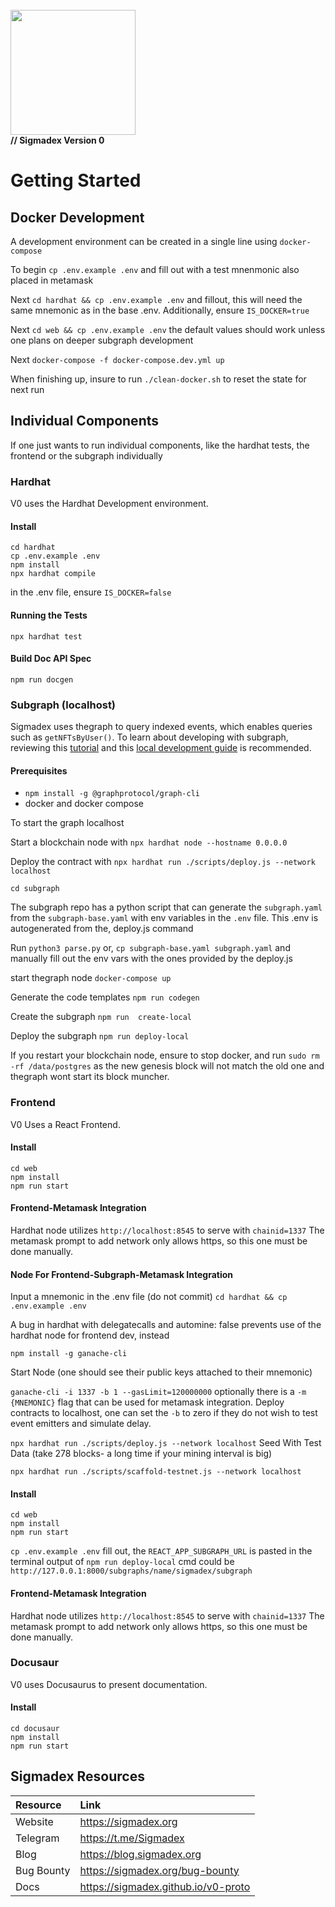 <br>
<img src="https://i.imgur.com/PwOJmQN.png" width="200px">
<br>
<b>// Sigmadex Version 0</b>

# Getting Started

## Docker Development
A development environment can be created in a single line using `docker-compose`

To begin ``cp .env.example .env`` and fill out with a test mnenmonic also placed in metamask

Next ``cd hardhat && cp .env.example .env`` and fillout, this will need the same mnemonic as in the base .env.  Additionally, ensure ``IS_DOCKER=true``

Next ``cd web && cp .env.example .env`` the default values should work unless one plans on deeper subgraph development

Next ``docker-compose -f docker-compose.dev.yml up``

When finishing up, insure to run ``./clean-docker.sh`` to reset the state for next run


## Individual Components
If one just wants to run individual components, like the hardhat tests, the frontend or the subgraph individually

### Hardhat
V0 uses the Hardhat Development environment.

#### Install
```
cd hardhat
cp .env.example .env
npm install
npx hardhat compile
```
in the .env file, ensure `IS_DOCKER=false`

#### Running the Tests
```
npx hardhat test
```



#### Build Doc API Spec
```
npm run docgen
```


### Subgraph (localhost)
Sigmadex uses thegraph to query indexed events, which enables queries such as `getNFTsByUser()`. To learn about developing with subgraph, reviewing this [tutorial](https://thegraph.academy/developers/defining-a-subgraph/) and this [local development guide](https://thegraph.academy/developers/local-development/) is recommended.

#### Prerequisites
- ``npm install -g @graphprotocol/graph-cli``
- docker and docker compose

To start the graph localhost

Start a blockchain node with ``npx hardhat node --hostname 0.0.0.0``

Deploy the contract with ``npx hardhat run ./scripts/deploy.js --network localhost``


``cd subgraph``

The subgraph repo has a python script that can generate the ``subgraph.yaml`` from the ``subgraph-base.yaml`` with env variables in the ``.env`` file.  This .env is autogenerated from the, deploy.js command

Run ``python3 parse.py`` or, ``cp subgraph-base.yaml subgraph.yaml`` and manually fill out the env vars with the ones provided by the deploy.js 

start thegraph node ``docker-compose up``

Generate the code templates ``npm run codegen``

Create the subgraph ``npm run  create-local``

Deploy the subgraph ``npm run deploy-local``

If you restart your blockchain node, ensure to stop docker, and run ``sudo rm -rf /data/postgres`` as the new genesis block will not match the old one and thegraph wont start its block muncher.

### Frontend
V0 Uses a React Frontend.

#### Install
```
cd web
npm install
npm run start
```

#### Frontend-Metamask Integration
Hardhat node utilizes `http://localhost:8545` to serve with `chainid=1337`
The metamask prompt to add network only allows https, so this one must be done manually.

#### Node For Frontend-Subgraph-Metamask Integration
Input a mnemonic in the .env file (do not commit)
``cd hardhat && cp .env.example .env``

A bug in hardhat with delegatecalls and automine: false prevents use of the hardhat node for frontend dev, instead

``npm install -g ganache-cli``


Start Node (one should see their public keys attached to their mnemonic)

``ganache-cli -i 1337 -b 1 --gasLimit=120000000`` optionally there is a `-m {MNEMONIC}` flag that can be used for metamask integration.
Deploy contracts to localhost, one can set the `-b` to zero if they do not wish to test event emitters and simulate delay. 

``npx hardhat run ./scripts/deploy.js --network localhost``
Seed With Test Data (take 278 blocks- a long time if your mining interval is big)

``npx hardhat run ./scripts/scaffold-testnet.js --network localhost``

#### Install
```
cd web
npm install
npm run start
```

``cp .env.example .env``
fill out, the `REACT_APP_SUBGRAPH_URL` is pasted in the terminal output of ``npm run deploy-local`` cmd could be `http://127.0.0.1:8000/subgraphs/name/sigmadex/subgraph`

#### Frontend-Metamask Integration
Hardhat node utilizes `http://localhost:8545` to serve with `chainid=1337`
The metamask prompt to add network only allows https, so this one must be done manually.


### Docusaur
V0 uses Docusaurus to present documentation.

#### Install
```
cd docusaur
npm install
npm run start
```


## Sigmadex Resources
|Resource|Link                 |
|:-------|:--------------------|
|Website|https://sigmadex.org  |
|Telegram|https://t.me/Sigmadex|
|Blog|https://blog.sigmadex.org|
|Bug Bounty|https://sigmadex.org/bug-bounty|
|Docs|https://sigmadex.github.io/v0-proto|

